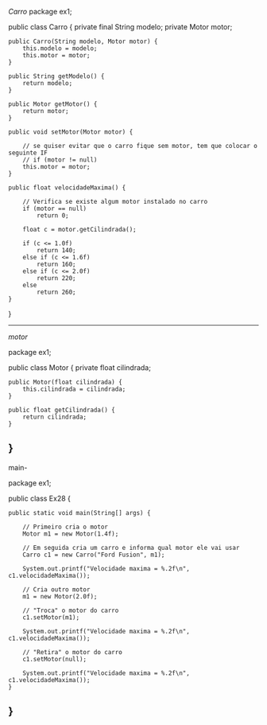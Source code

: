 *Carro* 
package ex1;

public class Carro {
    private final String modelo;
    private Motor motor;
    
    public Carro(String modelo, Motor motor) {
        this.modelo = modelo;
        this.motor = motor;
    }

    public String getModelo() {
        return modelo;
    }

    public Motor getMotor() {
        return motor;
    }

    public void setMotor(Motor motor) {
        
        // se quiser evitar que o carro fique sem motor, tem que colocar o seguinte IF
        // if (motor != null)
        this.motor = motor;
    }
    
    public float velocidadeMaxima() {
        
        // Verifica se existe algum motor instalado no carro
        if (motor == null)
            return 0;
        
        float c = motor.getCilindrada();
        
        if (c <= 1.0f)
            return 140;
        else if (c <= 1.6f)
            return 160;
        else if (c <= 2.0f)
            return 220;
        else
            return 260;
    }
}


-----------------------------------------------------------------------------------------------------------------------------
*motor*

package ex1;

public class Motor {
    private float cilindrada;

    public Motor(float cilindrada) {
        this.cilindrada = cilindrada;
    }

    public float getCilindrada() {
        return cilindrada;
    }
}
---------------------------------------------------------------------------------------------------------------------------


main-

package ex1;

public class Ex28 {

    public static void main(String[] args) {
        
        // Primeiro cria o motor
        Motor m1 = new Motor(1.4f);
        
        // Em seguida cria um carro e informa qual motor ele vai usar
        Carro c1 = new Carro("Ford Fusion", m1);
        
        System.out.printf("Velocidade maxima = %.2f\n", c1.velocidadeMaxima());
        
        // Cria outro motor
        m1 = new Motor(2.0f);
        
        // "Troca" o motor do carro
        c1.setMotor(m1);
        
        System.out.printf("Velocidade maxima = %.2f\n", c1.velocidadeMaxima());
        
        // "Retira" o motor do carro
        c1.setMotor(null);
        
        System.out.printf("Velocidade maxima = %.2f\n", c1.velocidadeMaxima());
    }
}
----------------------------------------------------------------------------------------------------------------------------------
